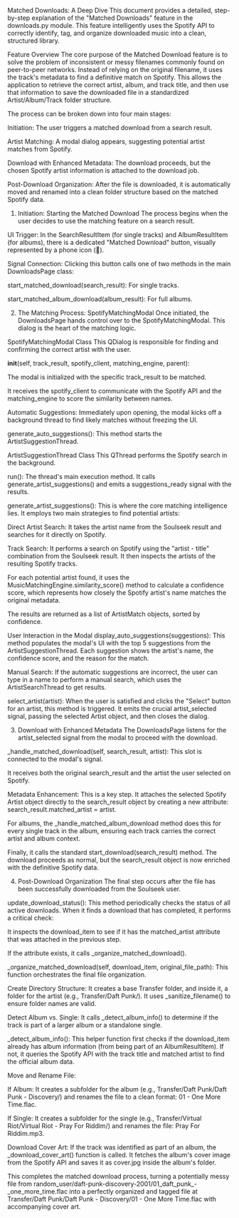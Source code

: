 Matched Downloads: A Deep Dive
This document provides a detailed, step-by-step explanation of the "Matched Downloads" feature in the downloads.py module. This feature intelligently uses the Spotify API to correctly identify, tag, and organize downloaded music into a clean, structured library.

Feature Overview
The core purpose of the Matched Download feature is to solve the problem of inconsistent or messy filenames commonly found on peer-to-peer networks. Instead of relying on the original filename, it uses the track's metadata to find a definitive match on Spotify. This allows the application to retrieve the correct artist, album, and track title, and then use that information to save the downloaded file in a standardized Artist/Album/Track folder structure.

The process can be broken down into four main stages:

Initiation: The user triggers a matched download from a search result.

Artist Matching: A modal dialog appears, suggesting potential artist matches from Spotify.

Download with Enhanced Metadata: The download proceeds, but the chosen Spotify artist information is attached to the download job.

Post-Download Organization: After the file is downloaded, it is automatically moved and renamed into a clean folder structure based on the matched Spotify data.

1. Initiation: Starting the Matched Download
The process begins when the user decides to use the matching feature on a search result.

UI Trigger: In the SearchResultItem (for single tracks) and AlbumResultItem (for albums), there is a dedicated "Matched Download" button, visually represented by a phone icon (📱).

Signal Connection: Clicking this button calls one of two methods in the main DownloadsPage class:

start_matched_download(search_result): For single tracks.

start_matched_album_download(album_result): For full albums.

2. The Matching Process: SpotifyMatchingModal
Once initiated, the DownloadsPage hands control over to the SpotifyMatchingModal. This dialog is the heart of the matching logic.

SpotifyMatchingModal Class
This QDialog is responsible for finding and confirming the correct artist with the user.

__init__(self, track_result, spotify_client, matching_engine, parent):

The modal is initialized with the specific track_result to be matched.

It receives the spotify_client to communicate with the Spotify API and the matching_engine to score the similarity between names.

Automatic Suggestions: Immediately upon opening, the modal kicks off a background thread to find likely matches without freezing the UI.

generate_auto_suggestions(): This method starts the ArtistSuggestionThread.

ArtistSuggestionThread Class
This QThread performs the Spotify search in the background.

run(): The thread's main execution method. It calls generate_artist_suggestions() and emits a suggestions_ready signal with the results.

generate_artist_suggestions(): This is where the core matching intelligence lies. It employs two main strategies to find potential artists:

Direct Artist Search: It takes the artist name from the Soulseek result and searches for it directly on Spotify.

Track Search: It performs a search on Spotify using the "artist - title" combination from the Soulseek result. It then inspects the artists of the resulting Spotify tracks.

For each potential artist found, it uses the MusicMatchingEngine.similarity_score() method to calculate a confidence score, which represents how closely the Spotify artist's name matches the original metadata.

The results are returned as a list of ArtistMatch objects, sorted by confidence.

User Interaction in the Modal
display_auto_suggestions(suggestions): This method populates the modal's UI with the top 5 suggestions from the ArtistSuggestionThread. Each suggestion shows the artist's name, the confidence score, and the reason for the match.

Manual Search: If the automatic suggestions are incorrect, the user can type in a name to perform a manual search, which uses the ArtistSearchThread to get results.

select_artist(artist): When the user is satisfied and clicks the "Select" button for an artist, this method is triggered. It emits the crucial artist_selected signal, passing the selected Artist object, and then closes the dialog.

3. Download with Enhanced Metadata
The DownloadsPage listens for the artist_selected signal from the modal to proceed with the download.

_handle_matched_download(self, search_result, artist): This slot is connected to the modal's signal.

It receives both the original search_result and the artist the user selected on Spotify.

Metadata Enhancement: This is a key step. It attaches the selected Spotify Artist object directly to the search_result object by creating a new attribute: search_result.matched_artist = artist.

For albums, the _handle_matched_album_download method does this for every single track in the album, ensuring each track carries the correct artist and album context.

Finally, it calls the standard start_download(search_result) method. The download proceeds as normal, but the search_result object is now enriched with the definitive Spotify data.

4. Post-Download Organization
The final step occurs after the file has been successfully downloaded from the Soulseek user.

update_download_status(): This method periodically checks the status of all active downloads. When it finds a download that has completed, it performs a critical check:

It inspects the download_item to see if it has the matched_artist attribute that was attached in the previous step.

If the attribute exists, it calls _organize_matched_download().

_organize_matched_download(self, download_item, original_file_path): This function orchestrates the final file organization.

Create Directory Structure: It creates a base Transfer folder, and inside it, a folder for the artist (e.g., Transfer/Daft Punk/). It uses _sanitize_filename() to ensure folder names are valid.

Detect Album vs. Single: It calls _detect_album_info() to determine if the track is part of a larger album or a standalone single.

_detect_album_info(): This helper function first checks if the download_item already has album information (from being part of an AlbumResultItem). If not, it queries the Spotify API with the track title and matched artist to find the official album data.

Move and Rename File:

If Album: It creates a subfolder for the album (e.g., Transfer/Daft Punk/Daft Punk - Discovery/) and renames the file to a clean format: 01 - One More Time.flac.

If Single: It creates a subfolder for the single (e.g., Transfer/Virtual Riot/Virtual Riot - Pray For Riddim/) and renames the file: Pray For Riddim.mp3.

Download Cover Art: If the track was identified as part of an album, the _download_cover_art() function is called. It fetches the album's cover image from the Spotify API and saves it as cover.jpg inside the album's folder.

This completes the matched download process, turning a potentially messy file from random_user/daft-punk-discovery-2001/01_daft_punk_-_one_more_time.flac into a perfectly organized and tagged file at Transfer/Daft Punk/Daft Punk - Discovery/01 - One More Time.flac with accompanying cover art.